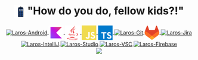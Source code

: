<h1 align="center"><img src="tardis.svg" alt="tardis" align="center" width="7%"/>"How do you do, fellow kids?!"</h1>
     <a href="https://github.com/zbkllz">
<!--     <img align="right" alt="laros" src="https://i.picasion.com/pic91/e1e57d8efef3e4be616972f3d6aa6606.gif" width="100" height="100" border="0" alt="https://picasion.com/" align="center"/> -->

     
<div align="center">
     <img align="center" alt="Laros-Android" height="40" width="40" src="https://cdn.jsdelivr.net/gh/devicons/devicon/icons/android/android-plain.svg">
     <img align="center" alt="Laros-Kotlin" height="40" width="40" src="https://raw.githubusercontent.com/devicons/devicon/master/icons/kotlin/kotlin-original.svg">
     <img align="center" alt="Laros-Java" height="40" width="40" src="https://github.com/devicons/devicon/blob/master/icons/java/java-plain.svg">
     <img align="center" alt="Laros-JS" height="40" width="40" src="https://raw.githubusercontent.com/devicons/devicon/master/icons/javascript/javascript-plain.svg">
     <img align="center" alt="Laros-TSC" height="40" width="40" src="https://raw.githubusercontent.com/devicons/devicon/master/icons/typescript/typescript-original.svg">
<!--      <img align="center" alt="Laros-React" height="40" width="40" src="https://raw.githubusercontent.com/devicons/devicon/master/icons/react/react-original.svg"> -->
<!--      <img align="center" alt="Laros-Bash" height="40" width="40"  src="https://raw.githubusercontent.com/yurijserrano/Github-Profile-Readme-Logos/f994c418a134b58c4aec11152f6a4a33fa89da26/programming%20languages/bash.svg"> -->
     <img align="center" alt="Laros-Git" height="40" width="40"  src="https://www.vectorlogo.zone/logos/git-scm/git-scm-icon.svg">
     <img align="center" alt="Laros-GitLab" height="40" width="40" src="https://github.com/devicons/devicon/blob/master/icons/gitlab/gitlab-original.svg">
     <img align="center" alt="Laros-Jira" height="45" width="45" src="https://fd-assets.prod.atl-paas.net/images/logos/jira-software/jira-software-white.svg">
     <img align="center" alt="Laros-IntelliJ" height="45" width="45" src="https://raw.githubusercontent.com/yurijserrano/Github-Profile-Readme-Logos/f994c418a134b58c4aec11152f6a4a33fa89da26/ides/intellij.svg">
     <img align="center" alt="Laros-Studio" height="40" width="40"  src="https://raw.githubusercontent.com/yurijserrano/Github-Profile-Readme-Logos/f994c418a134b58c4aec11152f6a4a33fa89da26/ides/android-studio.svg">
      <img align="center" alt="Laros-VSC" height="40" width="40" src="https://raw.githubusercontent.com/yurijserrano/Github-Profile-Readme-Logos/f994c418a134b58c4aec11152f6a4a33fa89da26/text%20editors/vscode.svg"> 
     <img align="center" alt="Laros-Firebase" height="45" width="45"  src="https://raw.githubusercontent.com/yurijserrano/Github-Profile-Readme-Logos/f994c418a134b58c4aec11152f6a4a33fa89da26/cloud/firebase.svg"> 
     

  <div align="center"> 
   <img height=160em align="center" src="https://github-readme-stats.vercel.app/api/top-langs/?username=zbkllz&theme=transparent&layout=compact&hide_border=true" />
  </div>
